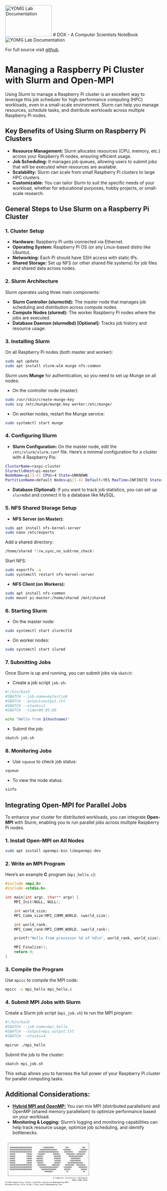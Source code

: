 <img src="../dox.png" width="150" height="100" alt="YOMG Lab Documentation">
# DOX - A Computer Scientists NoteBook

<img src="../image_2024-10-13_063342911.png"  alt="YOMG Lab Documentation">

For full source visit [github](https://github.com/youroldmangaming/DOX.git).


# Managing a Raspberry Pi Cluster with Slurm and Open-MPI

Using Slurm to manage a Raspberry Pi cluster is an excellent way to leverage this job scheduler for high-performance computing (HPC) workloads, even in a small-scale environment. Slurm can help you manage resources, schedule tasks, and distribute workloads across multiple Raspberry Pi nodes.

## Key Benefits of Using Slurm on Raspberry Pi Clusters
- **Resource Management:** Slurm allocates resources (CPU, memory, etc.) across your Raspberry Pi nodes, ensuring efficient usage.
- **Job Scheduling:** It manages job queues, allowing users to submit jobs that will be executed when resources are available.
- **Scalability:** Slurm can scale from small Raspberry Pi clusters to large HPC clusters.
- **Customizable:** You can tailor Slurm to suit the specific needs of your workload, whether for educational purposes, hobby projects, or small-scale research.

## General Steps to Use Slurm on a Raspberry Pi Cluster

### 1. Cluster Setup
- **Hardware:** Raspberry Pi units connected via Ethernet.
- **Operating System:** Raspberry Pi OS (or any Linux-based distro like Ubuntu).
- **Networking:** Each Pi should have SSH access with static IPs.
- **Shared Storage:** Set up NFS (or other shared file systems) for job files and shared data across nodes.

### 2. Slurm Architecture
Slurm operates using three main components:
- **Slurm Controller (slurmctld):** The master node that manages job scheduling and distribution across compute nodes.
- **Compute Nodes (slurmd):** The worker Raspberry Pi nodes where the jobs are executed.
- **Database Daemon (slurmdbd) [Optional]:** Tracks job history and resource usage.

### 3. Installing Slurm
On all Raspberry Pi nodes (both master and worker):
```bash
sudo apt update
sudo apt install slurm-wlm munge nfs-common
```

Slurm uses **Munge** for authentication, so you need to set up Munge on all nodes:
- On the controller node (master):
```bash
sudo /usr/sbin/create-munge-key
sudo scp /etc/munge/munge.key worker:/etc/munge/
```
- On worker nodes, restart the Munge service:
```bash
sudo systemctl start munge
```

### 4. Configuring Slurm
- **Slurm Configuration:** On the master node, edit the `/etc/slurm/slurm.conf` file. Here’s a minimal configuration for a cluster with 4 Raspberry Pis:
```bash
ClusterName=raspi-cluster
SlurmctldHost=pi-master
NodeName=pi[1-4] CPUs=4 State=UNKNOWN
PartitionName=default Nodes=pi[1-4] Default=YES MaxTime=INFINITE State=UP
```
- **Database (Optional):** If you want to track job statistics, you can set up `slurmdbd` and connect it to a database like MySQL.

### 5. NFS Shared Storage Setup
- **NFS Server (on Master):**
```bash
sudo apt install nfs-kernel-server
sudo nano /etc/exports
```
Add a shared directory:
```bash
/home/shared *(rw,sync,no_subtree_check)
```
Start NFS:
```bash
sudo exportfs -a
sudo systemctl restart nfs-kernel-server
```

- **NFS Client (on Workers):**
```bash
sudo apt install nfs-common
sudo mount pi-master:/home/shared /mnt/shared
```

### 6. Starting Slurm
- On the master node:
```bash
sudo systemctl start slurmctld
```
- On worker nodes:
```bash
sudo systemctl start slurmd
```

### 7. Submitting Jobs
Once Slurm is up and running, you can submit jobs via `sbatch`:
- Create a job script `job.sh`:
```bash
#!/bin/bash
#SBATCH --job-name=mytestjob
#SBATCH --output=output.txt
#SBATCH --ntasks=1
#SBATCH --time=00:05:00

echo "Hello from $(hostname)"
```
- Submit the job:
```bash
sbatch job.sh
```

### 8. Monitoring Jobs
- Use `squeue` to check job status:
```bash
squeue
```
- To view the node status:
```bash
sinfo
```

## Integrating Open-MPI for Parallel Jobs
To enhance your cluster for distributed workloads, you can integrate **Open-MPI** with Slurm, enabling you to run parallel jobs across multiple Raspberry Pi nodes.

### 1. Install Open-MPI on All Nodes
```bash
sudo apt install openmpi-bin libopenmpi-dev
```

### 2. Write an MPI Program
Here’s an example **C** program (`mpi_hello.c`):
```c
#include <mpi.h>
#include <stdio.h>

int main(int argc, char** argv) {
    MPI_Init(NULL, NULL);

    int world_size;
    MPI_Comm_size(MPI_COMM_WORLD, &world_size);

    int world_rank;
    MPI_Comm_rank(MPI_COMM_WORLD, &world_rank);

    printf("Hello from processor %d of %d\n", world_rank, world_size);

    MPI_Finalize();
    return 0;
}
```

### 3. Compile the Program
Use `mpicc` to compile the MPI code:
```bash
mpicc -o mpi_hello mpi_hello.c
```

### 4. Submit MPI Jobs with Slurm
Create a Slurm job script (`mpi_job.sh`) to run the MPI program:
```bash
#!/bin/bash
#SBATCH --job-name=mpi_hello
#SBATCH --output=mpi_output.txt
#SBATCH --ntasks=4

mpirun ./mpi_hello
```

Submit the job to the cluster:
```bash
sbatch mpi_job.sh
```

This setup allows you to harness the full power of your Raspberry Pi cluster for parallel computing tasks.

## Additional Considerations:
- [**Hybrid MPI and OpenMP:**](https://github.com/youroldmangaming/Distributed-Processing/tree/main) You can mix MPI (distributed parallelism) and OpenMP (shared memory parallelism) to optimize performance based on your workload.
- **Monitoring & Logging:** Slurm’s logging and monitoring capabilities can help track resource usage, optimize job scheduling, and identify bottlenecks.

<div style="font-size: 50%;">
  <pre><code>
  ┌────────────────────────────────────────────────────────────────────────┐   
  │                                                                        │   
  │ @@@@@@@@@@@@@@@@@@@@          %@@@@@@@@%          %@@            %@@   │   
  │ @@@@@@@@@@@@@@@@@@@@       %@@@@@@@@@@@@@@%     %@@@@@@        *@@@@@@ │   
  │ @@@@@@@@@@@@@@@@@@@@      @@@@@@@@@@@@@@@@@@     @@@@@@@%     @@@@@@%  │   
  │ @@@@@          %@@@@     %@@@@@%       @@@@@@      @@@@@@@% @@@@@@%#   │   
  │ @@@@@          %@@@@    %@@@@@          @@@@@@       @@@@@@@@@@@@#     │   
  │ @@@@@          %@@@@    @@@@@@          #@@@@@         @@@@@@@@%       │   
  │ @@@@@          %@@@@    @@@@@@          %@@@@@        %@@@@@@@@@       │   
  │ @@@@@          %@@@@    *@@@@@*         @@@@@%      #@@@@@@@@@@@@@     │   
  │ @@@@@@@@@@@@@@@@@@@@     @@@@@@@%     @@@@@@@     #@@@@@@@  @@@@@@@@   │   
  │ @@@@@@@@@@@@@@@@@@@@      *@@@@@@@@@@@@@@@@%    *@@@@@@@      @@@@@@@% │   
  │ @@@@@@@@@@@@@@@@@@@@        %@@@@@@@@@@@@@       @@@@@%         @@@@@% │   
  │                                %@@@@@@%            @%             @%   │   
  │                                                                        │   
  └────────────────────────────────────────────────────────────────────────┘
                                           A Computer Scientist's Notebook
                                                            Y0MG 1990-2024
GitHub Repository https://github.com/youroldmangaming/DOX
Documentation Site https://dox.youroldmangaming.com
  </code></pre>
</div>

